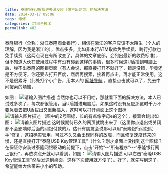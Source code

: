 ```yaml
---
title: 泰隆银行U盾插进去没反应（弹不出网页）的解决方法
date: 2014-03-17 09:06
tags: 维修
categories: IT综合技术
permalink: 482
---
```


泰隆银行（全称：浙江泰隆商业银行），相信在浙江的客户应该不太陌生（个人的理解，因为我是浙江的），优点多多，比如非本行ATM取款免手续费、跨行打款也免手续费（这两点现在有所改变了，具体的文章底部，会列出最新的收费标准），但不知道大伙在使用过程中有没有碰到这样的事情，很多时候这U盾插到电脑上后，弹不出泰隆的网银页面（有人会说，那直接打开不就好了，错是没错，毕竟还是不方便呀，你还要去打开百度，然后再搜索，接着再点击，再才能正常使用，这不是很累呀（此处打个小广告，用本人的 [网址导航][1] ，直接点击就可以了，免去中间搜索的烦恼，


<!--more-->


如图：
![请输入图片描述][2]
当然你也可以不用哈，那就看下面的解决方法，本人已试过多次了，每次都很管用，当U盾插进电脑后，如果这时没有反应那这时千万不要急着去把U盾拔出又重新插入，这时可以打开桌面上这个图标
![请输入图片描述][3]
（图中的2号图标，长的有点像字母e的这个），接着会跳出如图：
![请输入图片描述][4]
这时候期待已久的网页就跳出来了（这里你点退出或关闭都不会影响你后面的网银付款的）。估计有朋友会说那可以用“泰隆银行网银助手”修复，这招确实管用，可过不久又会出现同样的故障，而且修复速度还来的慢，还是直接打开“泰隆USB Key管理工具”（什么？刚才桌面上没找到这个图标？在保证你安装过泰隆网银驱动的前提下，点击“开始”--“所有程序”---“泰隆银行网上银行”，再依次点开就可以看到，如图：
![请输入图片描述][5]
可以右击“泰隆USB Key管理工具”然后发送到桌面，这样下次使用就方便了）。好了，就先写到这了，希望能给大伙带来小小的帮助。


  [1]: http://www.kl357.com/
  [2]: https://cdn.uu126.cn/wp-content/uploads/2015/03/20140317085035.png
  [3]: https://cdn.uu126.cn/wp-content/uploads/2015/03/20140317084147.png
  [4]: https://cdn.uu126.cn/wp-content/uploads/2015/03/20140317084014.png
  [5]: https://cdn.uu126.cn/wp-content/uploads/2015/03/20140317090143.png